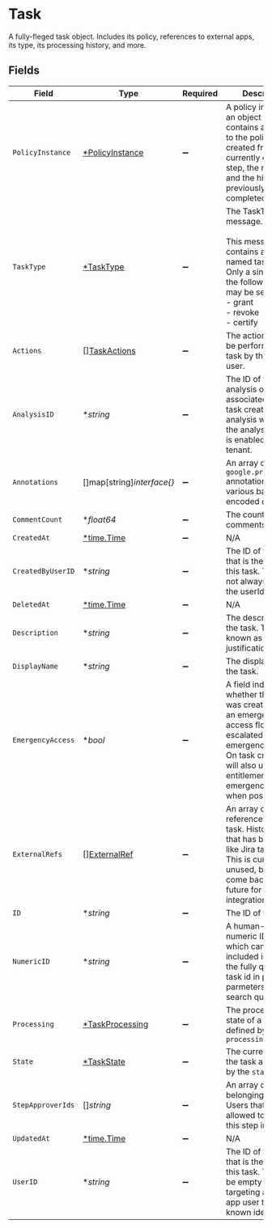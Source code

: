 # Task

 A fully-fleged task object. Includes its policy, references to external apps, its type, its processing history, and more.



## Fields

| Field                                                                                                                                                                                                         | Type                                                                                                                                                                                                          | Required                                                                                                                                                                                                      | Description                                                                                                                                                                                                   |
| ------------------------------------------------------------------------------------------------------------------------------------------------------------------------------------------------------------- | ------------------------------------------------------------------------------------------------------------------------------------------------------------------------------------------------------------- | ------------------------------------------------------------------------------------------------------------------------------------------------------------------------------------------------------------- | ------------------------------------------------------------------------------------------------------------------------------------------------------------------------------------------------------------- |
| `PolicyInstance`                                                                                                                                                                                              | [*PolicyInstance](../../models/shared/policyinstance.md)                                                                                                                                                      | :heavy_minus_sign:                                                                                                                                                                                            |  A policy instance is an object that contains a reference to the policy it was created from, the currently executing step, the next steps, and the history of previously completed steps.<br/>                |
| `TaskType`                                                                                                                                                                                                    | [*TaskType](../../models/shared/tasktype.md)                                                                                                                                                                  | :heavy_minus_sign:                                                                                                                                                                                            | The TaskType message.<br/><br/>This message contains a oneof named task_type. Only a single field of the following list may be set at a time:<br/>  - grant<br/>  - revoke<br/>  - certify<br/>               |
| `Actions`                                                                                                                                                                                                     | [][TaskActions](../../models/shared/taskactions.md)                                                                                                                                                           | :heavy_minus_sign:                                                                                                                                                                                            |  The actions that can be performed on the task by the current user.<br/>                                                                                                                                      |
| `AnalysisID`                                                                                                                                                                                                  | **string*                                                                                                                                                                                                     | :heavy_minus_sign:                                                                                                                                                                                            |  The ID of the analysis object associated with this task created by an analysis workflow if the analysis feature is enabled for your tenant.<br/>                                                             |
| `Annotations`                                                                                                                                                                                                 | []map[string]*interface{}*                                                                                                                                                                                    | :heavy_minus_sign:                                                                                                                                                                                            |  An array of `google.protobuf.Any` annotations with various base64-encoded data.<br/>                                                                                                                         |
| `CommentCount`                                                                                                                                                                                                | **float64*                                                                                                                                                                                                    | :heavy_minus_sign:                                                                                                                                                                                            |  The count of comments.<br/>                                                                                                                                                                                  |
| `CreatedAt`                                                                                                                                                                                                   | [*time.Time](https://pkg.go.dev/time#Time)                                                                                                                                                                    | :heavy_minus_sign:                                                                                                                                                                                            | N/A                                                                                                                                                                                                           |
| `CreatedByUserID`                                                                                                                                                                                             | **string*                                                                                                                                                                                                     | :heavy_minus_sign:                                                                                                                                                                                            |  The ID of the user that is the creator of this task. This may not always match the userId field.<br/>                                                                                                        |
| `DeletedAt`                                                                                                                                                                                                   | [*time.Time](https://pkg.go.dev/time#Time)                                                                                                                                                                    | :heavy_minus_sign:                                                                                                                                                                                            | N/A                                                                                                                                                                                                           |
| `Description`                                                                                                                                                                                                 | **string*                                                                                                                                                                                                     | :heavy_minus_sign:                                                                                                                                                                                            |  The description of the task. This is also known as justification.<br/>                                                                                                                                       |
| `DisplayName`                                                                                                                                                                                                 | **string*                                                                                                                                                                                                     | :heavy_minus_sign:                                                                                                                                                                                            |  The display name of the task.<br/>                                                                                                                                                                           |
| `EmergencyAccess`                                                                                                                                                                                             | **bool*                                                                                                                                                                                                       | :heavy_minus_sign:                                                                                                                                                                                            |  A field indicating whether this task was created using an emergency access flow, or escalated to emergency access. On task creation, it will also use the app entitlement's emergency policy when possible.<br/> |
| `ExternalRefs`                                                                                                                                                                                                | [][ExternalRef](../../models/shared/externalref.md)                                                                                                                                                           | :heavy_minus_sign:                                                                                                                                                                                            |  An array of external references to the task. Historically that has been items like Jira task IDs. This is currently unused, but may come back in the future for integrations.<br/>                           |
| `ID`                                                                                                                                                                                                          | **string*                                                                                                                                                                                                     | :heavy_minus_sign:                                                                                                                                                                                            |  The ID of the task.<br/>                                                                                                                                                                                     |
| `NumericID`                                                                                                                                                                                                   | **string*                                                                                                                                                                                                     | :heavy_minus_sign:                                                                                                                                                                                            |  A human-usable numeric ID of a task which can be included in place of the fully qualified task id in path parmeters (but not search queries).<br/>                                                           |
| `Processing`                                                                                                                                                                                                  | [*TaskProcessing](../../models/shared/taskprocessing.md)                                                                                                                                                      | :heavy_minus_sign:                                                                                                                                                                                            |  The processing state of a task as defined by the `processing_enum`<br/>                                                                                                                                      |
| `State`                                                                                                                                                                                                       | [*TaskState](../../models/shared/taskstate.md)                                                                                                                                                                | :heavy_minus_sign:                                                                                                                                                                                            |  The current state of the task as defined by the `state_enum`<br/>                                                                                                                                            |
| `StepApproverIds`                                                                                                                                                                                             | []*string*                                                                                                                                                                                                    | :heavy_minus_sign:                                                                                                                                                                                            |  An array of IDs belonging to Identity Users that are allowed to review this step in a task.<br/>                                                                                                             |
| `UpdatedAt`                                                                                                                                                                                                   | [*time.Time](https://pkg.go.dev/time#Time)                                                                                                                                                                    | :heavy_minus_sign:                                                                                                                                                                                            | N/A                                                                                                                                                                                                           |
| `UserID`                                                                                                                                                                                                      | **string*                                                                                                                                                                                                     | :heavy_minus_sign:                                                                                                                                                                                            |  The ID of the user that is the target of this task. This may be empty if we're targeting a specific app user that has no known identity user.<br/>                                                           |